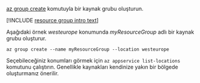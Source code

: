 [az group create](/cli/azure/group#az_group_create) komutuyla bir kaynak grubu oluşturun.

[!INCLUDE [resource group intro text](resource-group.md)]

Aşağıdaki örnek *westeurope* konumunda *myResourceGroup* adlı bir kaynak grubu oluşturur.

```azurecli-interactive
az group create --name myResourceGroup --location westeurope
```

Seçebileceğiniz konumları görmek için `az appservice list-locations` komutunu çalıştırın. Genellikle kaynakları kendinize yakın bir bölgede oluşturmanız önerilir.
